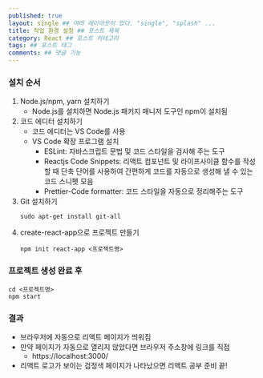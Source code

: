 ```yaml
---
published: true
layout: single ## 여러 레이아웃이 있다. "single", "splash" ...
title: 작업 환경 설정 ## 포스트 제목
category: React ## 포스트 카테고리
tags: ## 포스트 태그
comments: ## 댓글 기능
---
```


### 설치 순서

1. Node.js/npm, yarn 설치하기
    - Node.js를 설치하면 Node.js 패키지 매니저 도구인 npm이 설치됨
2. 코드 에디터 설치하기
    - 코드 에디터는 VS Code를 사용
    - VS Code 확장 프로그램 설치
        - ESLint: 자바스크립트 문법 및 코드 스타일을 검사해 주는 도구
        - Reactjs Code Snippets: 리액트 컴포넌트 및 라이프사이클 함수를 작성할 때 단축 단어를 사용하여 간편하게 코드를 자동으로 생성해 낼 수 있는 코드 스니펫 모음
        - Prettier-Code formatter: 코드 스타일을 자동으로 정리해주는 도구
3. Git 설치하기
    ```
    sudo apt-get install git-all
    ```
4. create-react-app으로 프로젝트 만들기
    ```
    npm init react-app <프로젝트명>
    ```

### 프로젝트 생성 완료 후

```
cd <프로젝트명>
npm start
```

### 결과

-   브라우저에 자동으로 리액트 페이지가 띄워짐
-   만약 페이지가 자동으로 열리지 않았다면 브라우저 주소창에 링크를 직접
    -   https://localhost:3000/
-   리액트 로고가 보이는 검정색 페이지가 나타났으면 리액트 공부 준비 끝!
